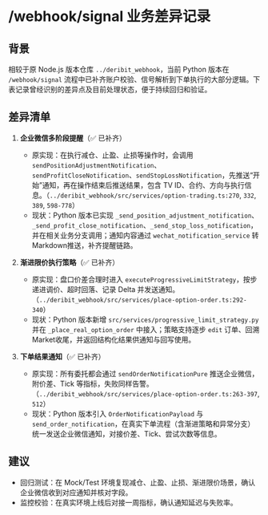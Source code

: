 # /webhook/signal 业务差异记录

## 背景
相较于原 Node.js 版本仓库 `../deribit_webhook`，当前 Python 版本在 `/webhook/signal` 流程中已补齐账户校验、信号解析到下单执行的大部分逻辑。下表记录曾经识别的差异点及目前处理状态，便于持续回归和验证。

## 差异清单
1. **企业微信多阶段提醒**（✅ 已补齐）  
   - 原实现：在执行减仓、止盈、止损等操作时，会调用 `sendPositionAdjustmentNotification`、`sendProfitCloseNotification`、`sendStopLossNotification`，先推送“开始”通知，再在操作结束后推送结果，包含 TV ID、合约、方向与执行信息。（`../deribit_webhook/src/services/option-trading.ts:270`, `332`, `389`, `598-778`）  
   - 现状：Python 版本已实现 `_send_position_adjustment_notification`、`_send_profit_close_notification`、`_send_stop_loss_notification`，并在相关业务分支调用；通知内容通过 `wechat_notification_service` 转Markdown推送，补齐提醒链路。

2. **渐进限价执行策略**（✅ 已补齐）  
   - 原实现：盘口价差合理时进入 `executeProgressiveLimitStrategy`，按步递进调价、超时回落、记录 Delta 并发送通知。（`../deribit_webhook/src/services/place-option-order.ts:292-340`）  
   - 现状：Python 版本新增 `src/services/progressive_limit_strategy.py` 并在 `_place_real_option_order` 中接入；策略支持逐步 `edit` 订单、回溯Market收尾，并返回结构化结果供通知与回写使用。

3. **下单结果通知**（✅ 已补齐）  
   - 原实现：所有委托都会通过 `sendOrderNotificationPure` 推送企业微信，附价差、Tick 等指标，失败同样告警。（`../deribit_webhook/src/services/place-option-order.ts:263-397`, `512`）  
   - 现状：Python 版本引入 `OrderNotificationPayload` 与 `send_order_notification`，在真实下单流程（含渐进策略和异常分支）统一发送企业微信通知，对接价差、Tick、尝试次数等信息。

## 建议
- 回归测试：在 Mock/Test 环境复现减仓、止盈、止损、渐进限价场景，确认企业微信收到对应通知并核对字段。
- 监控校验：在真实环境上线后对接一周指标，确认通知延迟与失败率。
